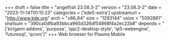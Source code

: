 +++
draft = false
title = "angelfish 23.08.3-2"
version = "23.08.3-2"
date = "2023-11-14T01:15:23"
categories = ['kde5-extra']
upstreamurl = "http://www.kde.org"
arch = "x86_64"
size = "1283144"
usize = "5092881"
sha1sum = "390ca0dfba93bbca965d326df54868f4a2ec22b8"
depends = "['kirigami-addons', 'purpose', 'qqc2-desktop-style', 'qt5-webengine', 'futuresql', 'qcoro']"
+++
Web browser for Plasma Mobile